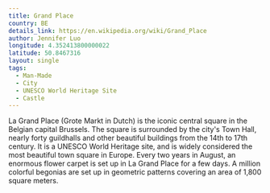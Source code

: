 ```yaml
---
title: Grand Place
country: BE
details_link: https://en.wikipedia.org/wiki/Grand_Place
author: Jennifer Luo
longitude: 4.352413800000022
latitude: 50.8467316
layout: single
tags:
  - Man-Made
  - City
  - UNESCO World Heritage Site
  - Castle
---
```

La Grand Place (Grote Markt in Dutch) is the iconic central square in the Belgian capital Brussels. The square is surrounded by the city's Town Hall, nearly forty guildhalls and other beautiful buildings from the 14th to 17th century. It is a UNESCO World Heritage site, and is widely considered the most beautiful town square in Europe. Every two years in August, an enormous flower carpet is set up in La Grand Place for a few days. A million colorful begonias are set up in geometric patterns covering an area of 1,800 square meters.
